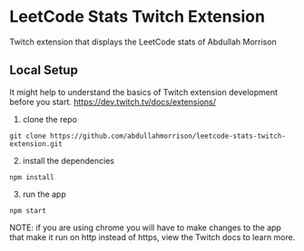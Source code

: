 # LeetCode Stats Twitch Extension
Twitch extension that displays the LeetCode stats of Abdullah Morrison

## Local Setup

It might help to understand the basics of Twitch extension development before you start.
https://dev.twitch.tv/docs/extensions/

1. clone the repo 
```
git clone https://github.com/abdullahmorrison/leetcode-stats-twitch-extension.git
```

2. install the dependencies
```
npm install
```

3. run the app
```
npm start
```
NOTE: if you are using chrome you will have to make changes to the app that make it run on http instead of https, view the Twitch docs to learn more.
